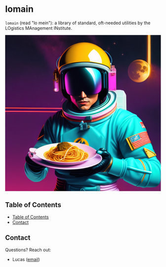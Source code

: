 # lomain

`lomain` (read "lo mein"): a library of standard, oft-needed utilities by the LOgistics MAnagement INstitute.

![logo](./assets/lomein_astronaut.png)

## Table of Contents
* [Table of Contents](#table-of-contents)
* [Contact](#contact)

## Contact

Questions? Reach out:
- Lucas ([email](mailto:lmccabe@lmi.org))